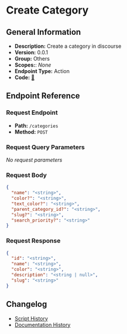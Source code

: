 # Create Category

## General Information

- **Description:** Create a category in discourse
- **Version:** 0.0.1
- **Group:** Others
- **Scopes:**: _None_
- **Endpoint Type:** Action
- **Code:** [🔗](https://github.com/NangoHQ/integration-templates/tree/main/integrations/discourse/actions/create-category.ts)


## Endpoint Reference

### Request Endpoint

- **Path:** `/categories`
- **Method:** `POST`

### Request Query Parameters

_No request parameters_

### Request Body

```json
{
  "name": "<string>",
  "color?": "<string>",
  "text_color?": "<string>",
  "parent_category_id?": "<string>",
  "slug?": "<string>",
  "search_priority?": "<string>"
}
```

### Request Response

```json
{
  "id": "<string>",
  "name": "<string>",
  "color": "<string>",
  "description": "<string | null>",
  "slug": "<string>"
}
```

## Changelog

- [Script History](https://github.com/NangoHQ/integration-templates/commits/main/integrations/discourse/actions/create-category.ts)
- [Documentation History](https://github.com/NangoHQ/integration-templates/commits/main/integrations/discourse/actions/create-category.md)

<!-- END  GENERATED CONTENT -->

